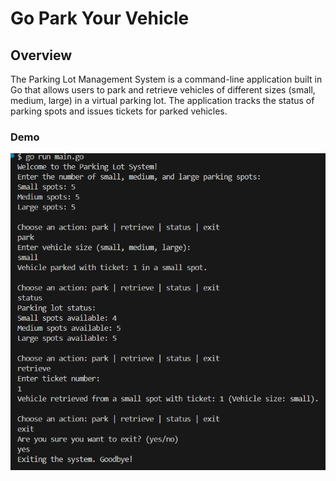 # Go Park Your Vehicle

## Overview
The Parking Lot Management System is a command-line application built in Go that allows users to park and retrieve vehicles of different sizes (small, medium, large) in a virtual parking lot. The application tracks the status of parking spots and issues tickets for parked vehicles.

### Demo
![Parking Lot Example](assets/parking_management.png)



